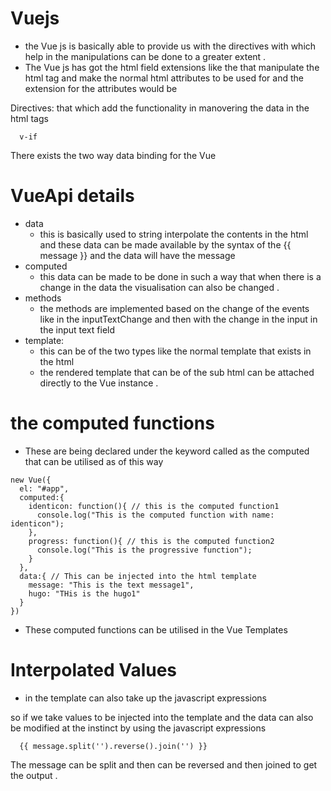 # Vuejs
  - the Vue js is basically able to provide us with the directives with which help in the manipulations can be done to a greater extent .
  - The Vue js has got the html field extensions like the that manipulate the html tag and make the normal html attributes to be used for and the extension for the attributes would be 

  Directives: 
    that which add the functionality in manovering the data in the html tags
  ```
    v-if
  ```

  There exists the two way data binding for the Vue

# VueApi details

* data
  - this is basically used to string interpolate the contents in the html and these data can be made available by the syntax of the {{ message }} and the data will have the message
* computed
  - this data can be made to be done in such a way that when there is a change in the data the visualisation can also be changed .
* methods
  - the methods are implemented based on the change of the events like in the inputTextChange and then with the change in the input in the input text field
* template:
  - this can be of the two types like the normal template that exists in the html 
  - the rendered template that can be of the sub html can be attached directly to the Vue instance .


# the computed functions

* These are being declared under the keyword called as the computed that can be utilised as of this way


```
new Vue({
  el: "#app",
  computed:{
    identicon: function(){ // this is the computed function1
      console.log("This is the computed function with name: identicon");
    },
    progress: function(){ // this is the computed function2
      console.log("This is the progressive function");
    }
  },
  data:{ // This can be injected into the html template
    message: "This is the text message1",
    hugo: "THis is the hugo1"
  }
})
```
* These computed functions can be utilised in the Vue Templates

# Interpolated Values 
- in the template can also take up the javascript expressions 

so if we take values to be injected into the template and the data can also be modified at the instinct by using the javascript expressions
```
  {{ message.split('').reverse().join('') }}
```

The message can be split and then can be reversed and then joined to get the output .


